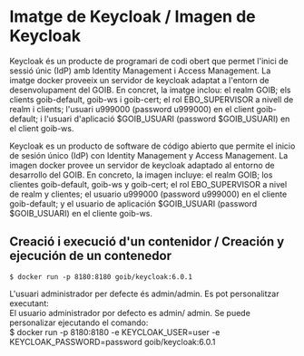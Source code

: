 # Imatge de Keycloak / Imagen de Keycloak
Keycloak és un producte de programari de codi obert que permet l'inici de sessió únic (IdP) amb Identity Management i Access Management. La imatge docker proveeix un servidor de keycloak adaptat a l'entorn de desenvolupament del GOIB. En concret, la imatge inclou: el realm GOIB; els clients goib-default, goib-ws i goib-cert; el rol EBO_SUPERVISOR a nivell de realm i clients; l'usuari u999000 (password u999000) en el client goib-default; i l'usuari d'aplicació $GOIB_USUARI (password $GOIB_USUARI) en el client goib-ws.  

Keycloak es un producto de software de código abierto que permite el inicio de sesión único (IdP) con Identity Management y Access Management. La imagen docker provee un servidor de keycloak adaptado al entorno de desarrollo del GOIB. En concreto, la imagen incluye: el realm GOIB; los clientes goib-default, goib-ws y goib-cert; el rol EBO_SUPERVISOR a nivel de realm y clientes; el usuario u999000 (password u999000) en el cliente goib-default; y el usuario de aplicación $GOIB_USUARI (password $GOIB_USUARI) en el cliente goib-ws.  
  
## Creació i execució d'un contenidor / Creación y ejecución de un contenedor 
    $ docker run -p 8180:8180 goib/keycloak:6.0.1  

L'usuari administrador per defecte és admin/admin. Es pot personalitzar executant:  
El usuario administrador por defecto es admin/ admin. Se puede personalizar ejecutando el comando:  
    $ docker run -p 8180:8180 -e KEYCLOAK_USER=user -e KEYCLOAK_PASSWORD=password goib/keycloak:6.0.1

